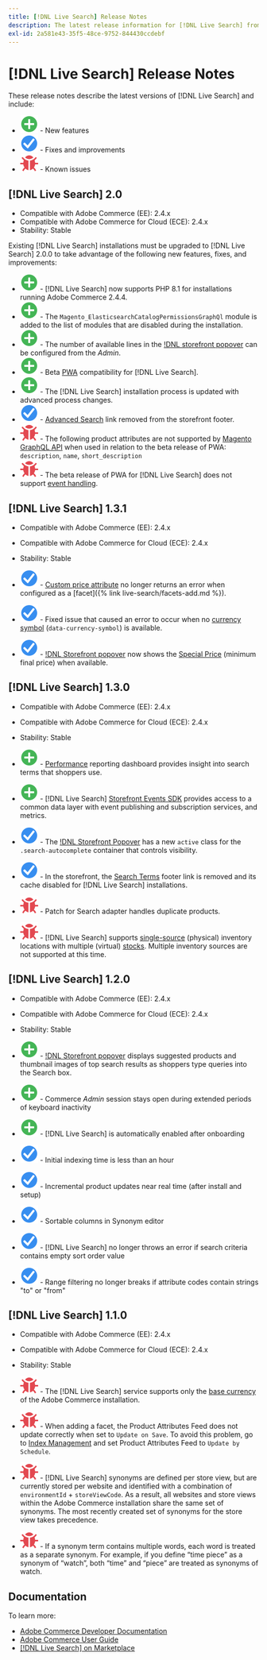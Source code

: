 ```yaml
---
title: [!DNL Live Search] Release Notes
description: The latest release information for [!DNL Live Search] from Adobe Commerce.
exl-id: 2a581e43-35f5-48ce-9752-844430ccdebf
---
```

# [!DNL Live Search] Release Notes

These release notes describe the latest versions of [!DNL Live Search] and include:

* ![New](../assets/new.svg) - New features
* ![Fix](../assets/fix.svg) - Fixes and improvements
* ![Bug](../assets/bug.svg) - Known issues

## [!DNL Live Search] 2.0

* Compatible with Adobe Commerce (EE): 2.4.x
* Compatible with Adobe Commerce for Cloud (ECE): 2.4.x
* Stability: Stable

Existing [!DNL Live Search] installations must be upgraded to [!DNL Live Search] 2.0.0 to take advantage of the following new features, fixes, and improvements:

* ![New](../assets/new.svg) - [!DNL Live Search] now supports PHP 8.1 for installations running Adobe Commerce 2.4.4.
* ![New](../assets/new.svg) - The `Magento_ElasticsearchCatalogPermissionsGraphQl` module is added to the list of modules that are disabled during the installation.
* ![New](../assets/new.svg) - The number of available lines in the [!DNL storefront popover](quick-tour.md) can be configured from the *Admin*.
* ![New](../assets/new.svg) - Beta [PWA](https://developer.adobe.com/commerce/pwa-studio/) compatibility for [!DNL Live Search].
* ![New](../assets/new.svg) - The [!DNL Live Search] installation process is updated with advanced process changes.
* ![Fix](../assets/fix.svg) - [Advanced Search](https://docs.magento.com/user-guide/catalog/search-advanced.html) link removed from the storefront footer.
* ![Bug](../assets/bug.svg) - The following product attributes are not supported by [Magento GraphQL API](https://devdocs.magento.com/guides/v2.4/graphql) when used in relation to the beta release of PWA: `description`, `name`, `short_description`
* ![Bug](../assets/bug.svg) - The beta release of PWA for [!DNL Live Search] does not support [event handling](https://devdocs.magento.com/shared-services/storefront-events-sdk.html).

## [!DNL Live Search] 1.3.1

* Compatible with Adobe Commerce (EE): 2.4.x
* Compatible with Adobe Commerce for Cloud (ECE): 2.4.x
* Stability: Stable

* ![Fix](../assets/fix.svg) - [Custom price attribute](https://docs.magento.com/user-guide/stores/attributes-input-types.html) no longer returns an error when configured as a [facet]({% link live-search/facets-add.md %}).
* ![Fix](../assets/fix.svg) - Fixed issue that caused an error to occur when no [currency symbol](https://docs.magento.com/user-guide/stores/currency-symbols.html) (`data-currency-symbol`) is available.
* ![Fix](../assets/fix.svg) - [!DNL Storefront popover](storefront-popover.md) now shows the [Special Price](https://docs.magento.com/user-guide/catalog/product-price-special.html) (minimum final price) when available.

 ## [!DNL Live Search] 1.3.0

* Compatible with Adobe Commerce (EE): 2.4.x
* Compatible with Adobe Commerce for Cloud (ECE): 2.4.x
* Stability: Stable

* ![New](../assets/new.svg) - [Performance](performance.md) reporting dashboard provides insight into search terms that shoppers use.
* ![New](../assets/new.svg) - [!DNL Live Search] [Storefront Events SDK](https://devdocs.magento.com/shared-services/storefront-events-sdk.html) provides access to a common data layer with event publishing and subscription services, and metrics.
* ![Fix](../assets/fix.svg) - The [!DNL Storefront Popover](https://devdocs.magento.com/live-search/storefront-popover.html) has a new `active` class for the `.search-autocomplete` container that controls visibility.
* ![Fix](../assets/fix.svg) - In the storefront, the [Search Terms](https://docs.magento.com/user-guide/marketing/search-terms-popular.html) footer link is removed and its cache disabled for [!DNL Live Search] installations.
* ![Bug](../assets/bug.svg) - Patch for Search adapter handles duplicate products.
* ![Bug](../assets/bug.svg) - [!DNL Live Search] supports [single-source](https://docs.magento.com/user-guide/catalog/inventory-sources.html) (physical) inventory locations with multiple (virtual) [stocks](https://docs.magento.com/user-guide/catalog/inventory-stock.html). Multiple inventory sources are not supported at this time.

## [!DNL Live Search] 1.2.0

* Compatible with Adobe Commerce (EE): 2.4.x
* Compatible with Adobe Commerce for Cloud (ECE): 2.4.x
* Stability: Stable

* ![New](../assets/new.svg) - [!DNL Storefront popover](storefront-popover.md) displays suggested products and thumbnail images of top search results as shoppers type queries into the Search box.
* ![New](../assets/new.svg) - Commerce *Admin* session stays open during extended periods of keyboard inactivity
* ![New](../assets/new.svg) - [!DNL Live Search] is automatically enabled after onboarding
* ![Fix](../assets/fix.svg) - Initial indexing time is less than an hour
* ![Fix](../assets/fix.svg) - Incremental product updates near real time (after install and setup)
* ![Fix](../assets/fix.svg) - Sortable columns in Synonym editor
* ![Fix](../assets/fix.svg) - [!DNL Live Search] no longer throws an error if search criteria contains empty sort order value
* ![Fix](../assets/fix.svg) - Range filtering no longer breaks if attribute codes contain strings "to" or "from"

## [!DNL Live Search] 1.1.0

* Compatible with Adobe Commerce (EE): 2.4.x
* Compatible with Adobe Commerce for Cloud (ECE): 2.4.x
* Stability: Stable

* ![Bug](../assets/bug.svg) - The [!DNL Live Search] service supports only the [base currency](https://docs.magento.com/user-guide/stores/currency-configuration.html) of the Adobe Commerce installation.
* ![Bug](../assets/bug.svg) - When adding a facet, the Product Attributes Feed does not update correctly when set to `Update on Save`. To avoid this problem, go to [Index Management](https://docs.magento.com/user-guide/system/index-management.html) and set Product Attributes Feed to `Update by Schedule`.
* ![Bug](../assets/bug.svg) - [!DNL Live Search] synonyms are defined per store view, but are currently stored per website and identified with a combination of `environmentId` + `storeViewCode`. As a result, all websites and store views within the Adobe Commerce installation share the same set of synonyms. The most recently created set of synonyms for the store view takes precedence.
* ![Bug](../assets/bug.svg) - If a synonym term contains multiple words, each word is treated as a separate synonym. For example, if you define “time piece” as a synonym of “watch”, both “time” and “piece” are treated as synonyms of watch.

## Documentation

To learn more:

* [Adobe Commerce Developer Documentation](https://devdocs.magento.com/)
* [Adobe Commerce User Guide](https://docs.magento.com/user-guide/)
* [[!DNL Live Search] on Marketplace](https://marketplace.magento.com/magento-live-search.html)
